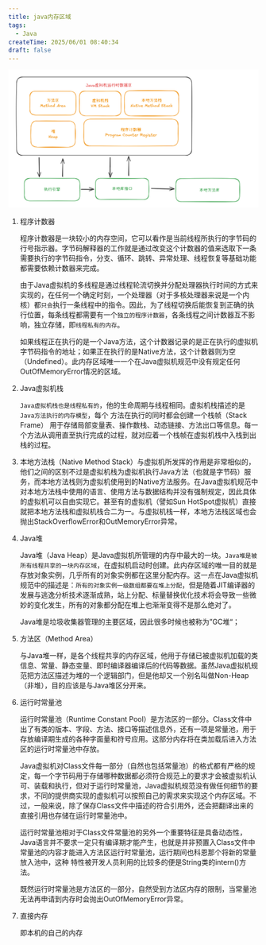 ```yaml
---
title: java内存区域
tags:
  - Java
createTime: 2025/06/01 08:40:34
draft: false
---
```


![image-20250603113504146](assets/image-20250603113504146.png)

1. 程序计数器

   程序计数器是一块较小的内存空间，它可以看作是当前线程所执行的字节码的行号指示器。字节码解释器的工作就是通过改变这个计数器的值来选取下一条需要执行的字节码指令，分支、循环、跳转、异常处理、线程恢复等基础功能都需要依赖计数器来完成。

   由于Java虚拟机的多线程是通过线程轮流切换并分配处理器执行时间的方式来实现的，在任何一个确定时刻，一个处理器（对于多核处理器来说是一个内核）都`只会`执行一条线程中的指令。因此，为了线程切换后能恢复到正确的执行位置，每条线程都需要有一个`独立的程序计数器`，各条线程之间计数器互不影响，独立存储，即`线程私有的内存`。

   如果线程正在执行的是一个Java方法，这个计数器记录的是正在执行的虚拟机字节码指令的地址；如果正在执行的是Native方法，这个计数器则为空（Undefined）。此内存区域唯一一个在Java虚拟机规范中没有规定任何OutOfMemoryError情况的区域。

   

2. Java虚拟机栈

   `Java虚拟机栈也是线程私有的`，他的生命周期与线程相同。虚拟机栈描述的是`Java方法执行的内存模型`，每个 方法在执行的同时都会创建一个栈帧（Stack Frame） 用于存储局部变量表、操作数栈、动态链接、方法出口等信息。每一个方法从调用直至执行完成的过程，就对应着一个栈帧在虚拟机栈中入栈到出栈的过程。

3. 本地方法栈（Native Method Stack）与虚拟机所发挥的作用是非常相似的，他们之间的区别不过是虚拟机栈为虚拟机执行Java方法（也就是字节码）服务，而本地方法栈则为虚拟机使用到的Native方法服务。在Java虚拟机规范中对本地方法栈中使用的语言、使用方法与数据结构并没有强制规定，因此具体的虚拟机可以自由实现它。甚至有的虚拟机（譬如Sun HotSpot虚拟机）直接就把本地方法栈和虚拟机栈合二为一。与虚拟机栈一样，本地方法栈区域也会抛出StackOverflowError和OutMemoryError异常。

4. Java堆

   Java堆（Java Heap）是Java虚拟机所管理的内存中最大的一块。`Java堆是被所有线程共享的一块内存区域`，在虚拟机启动时创建。此内存区域的唯一目的就是存放对象实例，几乎所有的对象实例都在这里分配内存。这一点在Java虚拟机规范中的描述是：`所有的对象实例一级数组都要在堆上分配`，但是随着JIT编译器的发展与逃逸分析技术逐渐成熟，站上分配、标量替换优化技术将会导致一些微妙的变化发生，所有的对象都分配在堆上也渐渐变得不是那么绝对了。

   Java堆是垃圾收集器管理的主要区域，因此很多时候也被称为”GC堆“；

5. 方法区（Method Area）

   与Java堆一样，是各个线程共享的内存区域，他用于存储已被虚拟机加载的类信息、常量、静态变量、即时编译器编译后的代码等数据。虽然Java虚拟机规范把方法区描述为堆的一个逻辑部门，但是他却又一个别名叫做Non-Heap（非堆），目的应该是与Java堆区分开来。

6. 运行时常量池

   运行时常量池（Runtime Constant Pool）是方法区的一部分。Class文件中出了有类的版本、字段、方法、接口等描述信息外，还有一项是常量池，用于存放编译期生成的各种字面量和符号应用。这部分内存将在类加载后进入方法区的运行时常量池中存放。

   Java虚拟机对Class文件每一部分（自然也包括常量池）的格式都有严格的规定，每一个字节码用于存储哪种数据都必须符合规范上的要求才会被虚拟机认可、装载和执行，但对于运行时常量池，Java虚拟机规范没有做任何细节的要求，不同的提供商实现的虚拟机可以按照自己的需求来实现这个内存区域。不过，一般来说，除了保存Class文件中描述的符合引用外，还会把翻译出来的直接引用也存储在运行时常量池中。

   运行时常量池相对于Class文件常量池的另外一个重要特征是具备动态性，Java语言并不要求一定只有编译期才能产生，也就是并非预置入Class文件中常量池的内容才能进入方法区运行时常量池，运行期间也科恩那个将新的常量放入池中，这种 特性被开发人员利用的比较多的便是String类的intern()方法。

   既然运行时常量池是方法区的一部分，自然受到方法区内存的限制，当常量池无法再申请到内存时会抛出OutOfMemoryError异常。

7. 直接内存

   即本机的自己的内存